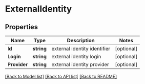 # ExternalIdentity

## Properties

Name | Type | Description | Notes
------------ | ------------- | ------------- | -------------
**Id** | **string** | external identity identifier | [optional] 
**Login** | **string** | external identity login | [optional] 
**Provider** | **string** | external identity provider | [optional] 

[[Back to Model list]](../README.md#documentation-for-models) [[Back to API list]](../README.md#documentation-for-api-endpoints) [[Back to README]](../README.md)


